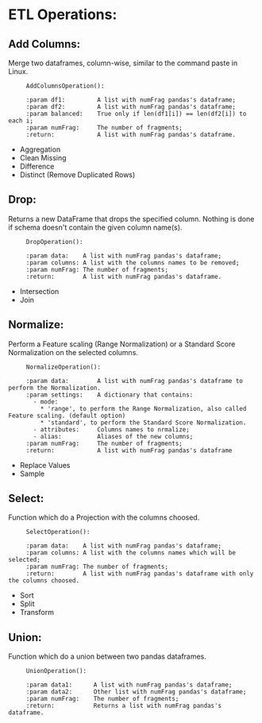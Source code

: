 # ETL Operations:


## Add Columns:

Merge two dataframes, column-wise, similar to the command paste in Linux.

```
     AddColumnsOperation():
     
     :param df1:         A list with numFrag pandas's dataframe;
     :param df2:         A list with numFrag pandas's dataframe;
     :param balanced:    True only if len(df1[i]) == len(df2[i]) to each i;
     :param numFrag:     The number of fragments;
     :return:            A list with numFrag pandas's dataframe.
```

- Aggregation
- Clean Missing
- Difference
- Distinct (Remove Duplicated Rows)

## Drop:

Returns a new DataFrame that drops the specified column. Nothing is done if schema doesn't contain the given column name(s).

```
     DropOperation():
        
     :param data:    A list with numFrag pandas's dataframe;
     :param columns: A list with the columns names to be removed;
     :param numFrag: The number of fragments;
     :return:        A list with numFrag pandas's dataframe.
```

- Intersection
- Join

## Normalize:

Perform a Feature scaling (Range Normalization) or a Standard Score Normalization on the selected columns.

```
     NormalizeOperation():
     
     :param data:        A list with numFrag pandas's dataframe to perform the Normalization.
     :param settings:    A dictionary that contains:
       - mode:
         * 'range', to perform the Range Normalization, also called Feature scaling. (default option)
         * 'standard', to perform the Standard Score Normalization.
       - attributes: 	 Columns names to nrmalize;
       - alias:          Aliases of the new columns;
     :param numFrag:     The number of fragments;
     :return:            A list with numFrag pandas's dataframe
```

- Replace Values
- Sample

## Select:

Function which do a Projection with the columns choosed.

```
     SelectOperation():
         
     :param data:    A list with numFrag pandas's dataframe;
     :param columns: A list with the columns names which will be selected;
     :param numFrag: The number of fragments;
     :return:        A list with numFrag pandas's dataframe with only the columns choosed.
```

- Sort
- Split
- Transform

## Union:

Function which do a union between two pandas dataframes.

```
     UnionOperation():
        
     :param data1: 		A list with numFrag pandas's dataframe;
     :param data2: 		Other list with numFrag pandas's dataframe;
     :param numFrag: 	The number of fragments;
     :return:      		Returns a list with numFrag pandas's dataframe.
```
